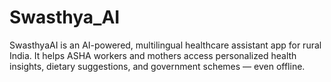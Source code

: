 # Swasthya_AI
SwasthyaAI is an AI-powered, multilingual healthcare assistant app for rural India. It helps ASHA workers and mothers access personalized health insights, dietary suggestions, and government schemes — even offline.
